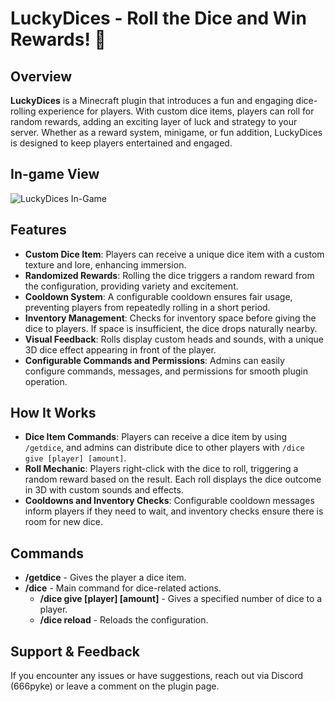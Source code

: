 # LuckyDices - Roll the Dice and Win Rewards! 🎲

## Overview
**LuckyDices** is a Minecraft plugin that introduces a fun and engaging dice-rolling experience for players. With custom dice items, players can roll for random rewards, adding an exciting layer of luck and strategy to your server. Whether as a reward system, minigame, or fun addition, LuckyDices is designed to keep players entertained and engaged.

## In-game View
![LuckyDices In-Game](https://imgur.com/a/SjOMcz7)

## Features
- **Custom Dice Item**: Players can receive a unique dice item with a custom texture and lore, enhancing immersion.
- **Randomized Rewards**: Rolling the dice triggers a random reward from the configuration, providing variety and excitement.
- **Cooldown System**: A configurable cooldown ensures fair usage, preventing players from repeatedly rolling in a short period.
- **Inventory Management**: Checks for inventory space before giving the dice to players. If space is insufficient, the dice drops naturally nearby.
- **Visual Feedback**: Rolls display custom heads and sounds, with a unique 3D dice effect appearing in front of the player.
- **Configurable Commands and Permissions**: Admins can easily configure commands, messages, and permissions for smooth plugin operation.

## How It Works
- **Dice Item Commands**: Players can receive a dice item by using `/getdice`, and admins can distribute dice to other players with `/dice give [player] [amount]`.
- **Roll Mechanic**: Players right-click with the dice to roll, triggering a random reward based on the result. Each roll displays the dice outcome in 3D with custom sounds and effects.
- **Cooldowns and Inventory Checks**: Configurable cooldown messages inform players if they need to wait, and inventory checks ensure there is room for new dice.

## Commands
- **/getdice** - Gives the player a dice item.
- **/dice** - Main command for dice-related actions.
  - **/dice give [player] [amount]** - Gives a specified number of dice to a player.
  - **/dice reload** - Reloads the configuration.

## Support & Feedback
If you encounter any issues or have suggestions, reach out via Discord (666pyke) or leave a comment on the plugin page.
